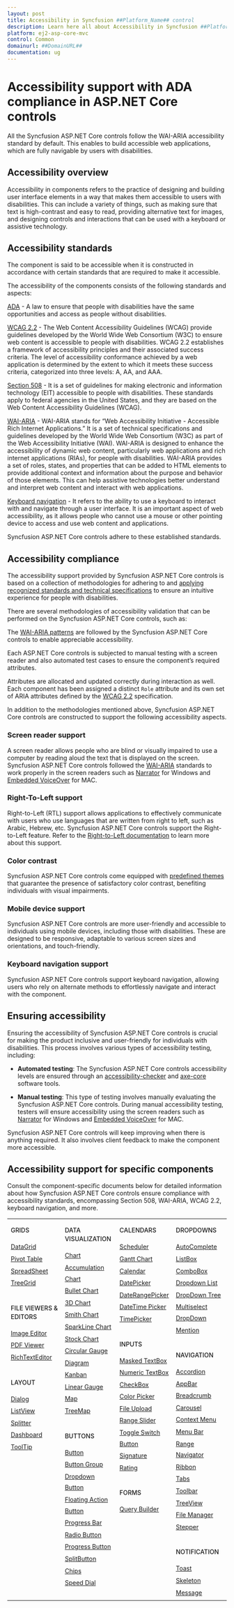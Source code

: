```yaml
---
layout: post
title: Accessibility in Syncfusion ##Platform_Name## control
description: Learn here all about Accessibility in Syncfusion ##Platform_Name## control of Syncfusion Essential JS 2 and more.
platform: ej2-asp-core-mvc
control: Common
domainurl: ##DomainURL##
documentation: ug
---
```


# Accessibility support with ADA compliance in ASP.NET Core controls

All the Syncfusion ASP.NET Core controls follow the WAI-ARIA accessibility standard by default. This enables to build accessible web applications, which are fully navigable by users with disabilities.

## Accessibility overview

Accessibility in components refers to the practice of designing and building user interface elements in a way that makes them accessible to users with disabilities. This can include a variety of things, such as making sure that text is high-contrast and easy to read, providing alternative text for images, and designing controls and interactions that can be used with a keyboard or assistive technology.

## Accessibility standards

The component is said to be accessible when it is constructed in accordance with certain standards that are required to make it accessible.

The accessibility of the components consists of the following standards and aspects:

[ADA](https://www.ada.gov) - A law to ensure that people with disabilities have the same opportunities and access as people without disabilities.

[WCAG 2.2](https://www.w3.org/WAI/standards-guidelines/wcag/) - The Web Content Accessibility Guidelines (WCAG) provide guidelines developed by the World Wide Web Consortium (W3C) to ensure web content is accessible to people with disabilities. WCAG 2.2 establishes a framework of accessibility principles and their associated success criteria. The level of accessibility conformance achieved by a web application is determined by the extent to which it meets these success criteria, categorized into three levels: A, AA, and AAA.

[Section 508](https://www.section508.gov/) - It is a set of guidelines for making electronic and information technology (EIT) accessible to people with disabilities. These standards apply to federal agencies in the United States, and they are based on the Web Content Accessibility Guidelines (WCAG).

[WAI-ARIA](https://www.w3.org/WAI/ARIA/) - WAI-ARIA stands for “Web Accessibility Initiative - Accessible Rich Internet Applications.” It is a set of technical specifications and guidelines developed by the World Wide Web Consortium (W3C) as part of the Web Accessibility Initiative (WAI). WAI-ARIA is designed to enhance the accessibility of dynamic web content, particularly web applications and rich internet applications (RIAs), for people with disabilities. WAI-ARIA provides a set of roles, states, and properties that can be added to HTML elements to provide additional context and information about the purpose and behavior of those elements. This can help assistive technologies better understand and interpret web content and interact with web applications.

[Keyboard navigation](https://www.w3.org/TR/WCAG22/#keyboard-accessible) - It refers to the ability to use a keyboard to interact with and navigate through a user interface. It is an important aspect of web accessibility, as it allows people who cannot use a mouse or other pointing device to access and use web content and applications.

Syncfusion ASP.NET Core controls adhere to these established standards.

## Accessibility compliance

The accessibility support provided by Syncfusion ASP.NET Core controls is based on a collection of methodologies for adhering to and [applying recognized standards and technical specifications](#accessibility-standards) to ensure an intuitive experience for people with disabilities.

There are several methodologies of accessibility validation that can be performed on the Syncfusion ASP.NET Core controls, such as:

The [WAI-ARIA patterns](https://www.w3.org/WAI/ARIA/apg/patterns/) are followed by the Syncfusion ASP.NET Core controls to enable appreciable accessibility.

Each ASP.NET Core controls is subjected to manual testing with a screen reader and also automated test cases to ensure the component’s required attributes.

Attributes are allocated and updated correctly during interaction as well. Each component has been assigned a distinct `Role` attribute and its own set of ARIA attributes defined by the [WCAG 2.2](https://www.w3.org/TR/WCAG22/) specification.

In addition to the methodologies mentioned above, Syncfusion ASP.NET Core controls are constructed to support the following accessibility aspects.

### Screen reader support

A screen reader allows people who are blind or visually impaired to use a computer by reading aloud the text that is displayed on the screen. Syncfusion ASP.NET Core controls followed the [WAI-ARIA](https://www.w3.org/WAI/ARIA/) standards to work properly in the screen readers such as [Narrator](https://support.microsoft.com/en-us/windows/complete-guide-to-narrator-e4397a0d-ef4f-b386-d8ae-c172f109bdb1) for Windows and [Embedded VoiceOver](https://support.apple.com/en-in/guide/voiceover/vo2706/mac) for MAC.

### Right-To-Left support

Right-to-Left (RTL) support allows applications to effectively communicate with users who use languages that are written from right to left, such as Arabic, Hebrew, etc. Syncfusion ASP.NET Core controls support the Right-to-Left feature. Refer to the [Right-to-Left documentation](https://ej2.syncfusion.com/aspnetcore/documentation/common/right-to-left) to learn more about this support.

### Color contrast

Syncfusion ASP.NET Core controls come equipped with [predefined themes](https://ej2.syncfusion.com/aspnetcore/documentation/appearance/theme) that guarantee the presence of satisfactory color contrast, benefiting individuals with visual impairments.

### Mobile device support

Syncfusion ASP.NET Core controls are more user-friendly and accessible to individuals using mobile devices, including those with disabilities. These are designed to be responsive, adaptable to various screen sizes and orientations, and touch-friendly.

### Keyboard navigation support

Syncfusion ASP.NET Core controls support keyboard navigation, allowing users who rely on alternate methods to effortlessly navigate and interact with the component.

## Ensuring accessibility

Ensuring the accessibility of Syncfusion ASP.NET Core controls is crucial for making the product inclusive and user-friendly for individuals with disabilities. This process involves various types of accessibility testing, including:

* **Automated testing**: The Syncfusion ASP.NET Core controls accessibility levels are ensured through an [accessibility-checker](https://www.npmjs.com/package/accessibility-checker) and [axe-core](https://www.npmjs.com/package/axe-core) software tools.

* **Manual testing**: This type of testing involves manually evaluating the Syncfusion ASP.NET Core controls. During manual accessibility testing, testers will ensure accessibility using the screen readers such as [Narrator](https://support.microsoft.com/en-us/windows/complete-guide-to-narrator-e4397a0d-ef4f-b386-d8ae-c172f109bdb1) for Windows and [Embedded VoiceOver](https://support.apple.com/en-in/guide/voiceover/vo2706/mac) for MAC.

Syncfusion ASP.NET Core controls will keep improving when there is anything required. It also involves client feedback to make the component more accessible.

## Accessibility support for specific components

Consult the component-specific documents below for detailed information about how Syncfusion ASP.NET Core controls ensure compliance with accessibility standards, encompassing Section 508, WAI-ARIA, WCAG 2.2, keyboard navigation, and more.

<style>
.table
{
border:0 !important;
line-height: 160% !important;
}

tr
{
border:0 !important;
}

td
{
border:0 !important;
vertical-align: top;
}

.controlanchorlink
{
font-size: 14px !important;
text-decoration: none!important;
text-align: left!important;
padding: 1px 0px;
}
.controlcategory-topics
{
font-size: 14px !important;
font-weight: 500!important;
border:0 !important;
line-height: 20px;
}
.controlcategory
{
font-size: 14px !important;
font-weight: 500!important;
border:0 !important;
text-align: left!important;
line-height: 20px;
padding-top: 20px;
}
</style>

<table class="table">
<tbody>
<colgroup>
<col style="width: 25%">
<col style="width: 25%">
<col style="width: 25%">
<col style="width: 25%">
</colgroup>
</tbody>
<tr>
    <td>
        <div><p class="controlcategory-topics">GRIDS</p></div>
        <div class="controlanchorlink"><a target="_self" href="https://ej2.syncfusion.com/aspnetcore/documentation/grid/accessibility">DataGrid</a></div>
        <div class="controlanchorlink"><a target="_self" href="https://ej2.syncfusion.com/aspnetcore/documentation/pivot-table/accessibility">Pivot Table</a></div>
        <div class="controlanchorlink"><a target="_self" href="https://ej2.syncfusion.com/aspnetcore/documentation/spreadsheet/accessibility">SpreadSheet</a></div>
        <div class="controlanchorlink"><a target="_self" href="https://ej2.syncfusion.com/aspnetcore/documentation/tree-grid/accessibility">TreeGrid</a></div>
        <div><p class="controlcategory">FILE VIEWERS & EDITORS</p></div>
        <div class="controlanchorlink"><a target="_self" href="https://ej2.syncfusion.com/aspnetcore/documentation/image-editor/accessibility">Image Editor</a></div>
        <div class="controlanchorlink"><a target="_self" href="https://ej2.syncfusion.com/aspnetcore/documentation/pdfviewer/accessibility">PDF Viewer</a></div>
        <div class="controlanchorlink"><a target="_self" href="https://ej2.syncfusion.com/aspnetcore/documentation/rich-text-editor/accessibility">RichTextEditor</a></div>
        <div><p class="controlcategory">LAYOUT</p></div>
        <div class="controlanchorlink"><a target="_self" href="https://ej2.syncfusion.com/aspnetcore/documentation/dialog/accessibility">Dialog</a></div>
        <div class="controlanchorlink"><a target="_self" href="https://ej2.syncfusion.com/aspnetcore/documentation/listview/accessibility">ListView</a></div>
        <div class="controlanchorlink"><a target="_self" href="https://ej2.syncfusion.com/aspnetcore/documentation/splitter/accessibility">Splitter</a></div>
        <div class="controlanchorlink"><a target="_self" href="https://ej2.syncfusion.com/aspnetcore/documentation/dashboard-layout/accessibility">Dashboard</a></div>
        <div class="controlanchorlink"><a target="_self" href="https://ej2.syncfusion.com/aspnetcore/documentation/tooltip/accessibility">ToolTip</a></div>
    </td>
    <td>
        <div><p class="controlcategory-topics">DATA VISUALIZATION</p></div>
        <div class="controlanchorlink"><a target="_self" href="https://ej2.syncfusion.com/aspnetcore/documentation/chart/accessibility">Chart</a></div>
        <div class="controlanchorlink"><a target="_self" href="https://ej2.syncfusion.com/aspnetcore/documentation/accumulation-chart/accessibility">Accumulation Chart</a></div>
        <div class="controlanchorlink"><a target="_self" href="https://ej2.syncfusion.com/aspnetcore/documentation/bullet-chart/accessibility">Bullet Chart</a></div>
        <div class="controlanchorlink"><a target="_self" href="https://ej2.syncfusion.com/aspnetcore/documentation/3d-chart/accessibility">3D Chart</a></div>
        <div class="controlanchorlink"><a target="_self" href="https://ej2.syncfusion.com/aspnetcore/documentation/smithchart/accessibility">Smith Chart</a></div>
        <div class="controlanchorlink"><a target="_self" href="https://ej2.syncfusion.com/aspnetcore/documentation/sparkline/accessibility">SparkLine Chart</a></div>
        <div class="controlanchorlink"><a target="_self" href="https://ej2.syncfusion.com/aspnetcore/documentation/stock-chart/accessibility">Stock Chart</a></div>
        <div class="controlanchorlink"><a target="_self" href="https://ej2.syncfusion.com/aspnetcore/documentation/circular-gauge/accessibility">Circular Gauge</a></div>
        <div class="controlanchorlink"><a target="_self" href="https://ej2.syncfusion.com/aspnetcore/documentation/diagram/accessibility">Diagram</a></div>
        <div class="controlanchorlink"><a target="_self" href="https://ej2.syncfusion.com/aspnetcore/documentation/kanban/accessiblility">Kanban</a></div>
        <div class="controlanchorlink"><a target="_self" href="https://ej2.syncfusion.com/aspnetcore/documentation/linear-gauge/accessibility">Linear Gauge</a></div>
        <div class="controlanchorlink"><a target="_self" href="https://ej2.syncfusion.com/aspnetcore/documentation/maps/accessibility">Map</a></div>
        <div class="controlanchorlink"><a target="_self" href="https://ej2.syncfusion.com/aspnetcore/documentation/treemap/accessibility">TreeMap</a></div>
        <div><p class="controlcategory">BUTTONS</p></div>
        <div class="controlanchorlink"><a target="_self" href="https://ej2.syncfusion.com/aspnetcore/documentation/button/accessibility">Button</a></div>
        <div class="controlanchorlink"><a target="_self" href="https://ej2.syncfusion.com/aspnetcore/documentation/button-group/accessibility">Button Group</a></div>
        <div class="controlanchorlink"><a target="_self" href="https://ej2.syncfusion.com/aspnetcore/documentation/drop-down-button/accessibility">Dropdown Button</a></div>
        <div class="controlanchorlink"><a target="_self" href="https://ej2.syncfusion.com/aspnetcore/documentation/floating-action-button/accessibility">Floating Action Button</a></div>
        <div class="controlanchorlink"><a target="_self" href="https://ej2.syncfusion.com/aspnetcore/documentation/progress-bar/accessibility">Progress Bar</a></div>
        <div class="controlanchorlink"><a target="_self" href="https://ej2.syncfusion.com/aspnetcore/documentation/radio-button/accessibility">Radio Button</a></div>
        <div class="controlanchorlink"><a target="_self" href="https://ej2.syncfusion.com/aspnetcore/documentation/progress-button/accessibility">Progress Button</a></div>
        <div class="controlanchorlink"><a target="_self" href="https://ej2.syncfusion.com/aspnetcore/documentation/split-button/accessibility">SplitButton</a></div>
        <div class="controlanchorlink"><a target="_self" href="https://ej2.syncfusion.com/aspnetcore/documentation/chips/accessibility">Chips</a></div>
        <div class="controlanchorlink"><a target="_self" href="https://ej2.syncfusion.com/aspnetcore/documentation/speeddial/accessibility">Speed Dial</a></div>
    </td>
    <td>
        <div><p class="controlcategory-topics">CALENDARS</p></div>
        <div class="controlanchorlink"><a target="_self" href="https://ej2.syncfusion.com/aspnetcore/documentation/schedule/accessibility">Scheduler</a></div>
        <div class="controlanchorlink"><a target="_self" href="https://ej2.syncfusion.com/aspnetcore/documentation/gantt/accessibility">Gantt Chart</a></div>
        <div class="controlanchorlink"><a target="_self" href="https://ej2.syncfusion.com/aspnetcore/documentation/calendar/accessibility">Calendar</a></div>
        <div class="controlanchorlink"><a target="_self" href="https://ej2.syncfusion.com/aspnetcore/documentation/datepicker/accessibility">DatePicker</a></div>
        <div class="controlanchorlink"><a target="_self" href="https://ej2.syncfusion.com/aspnetcore/documentation/daterangepicker/accessibility">DateRangePicker</a></div>
        <div class="controlanchorlink"><a target="_self" href="https://ej2.syncfusion.com/aspnetcore/documentation/datetimepicker/accessibility">DateTime Picker</a></div>
        <div class="controlanchorlink"><a target="_self" href="https://ej2.syncfusion.com/aspnetcore/documentation/timepicker/accessibility">TimePicker</a></div>
        <div><p class="controlcategory">INPUTS</p></div>
        <div class="controlanchorlink"><a target="_self" href="https://ej2.syncfusion.com/aspnetcore/documentation/maskedtextbox/accessibility">Masked TextBox</a></div>
        <div class="controlanchorlink"><a target="_self" href="https://ej2.syncfusion.com/aspnetcore/documentation/numerictextbox/accessibility">Numeric TextBox</a></div>
        <div class="controlanchorlink"><a target="_self" href="https://ej2.syncfusion.com/aspnetcore/documentation/check-box/accessibility">CheckBox</a></div>
        <div class="controlanchorlink"><a target="_self" href="https://ej2.syncfusion.com/aspnetcore/documentation/color-picker/accessibility">Color Picker</a></div>
        <div class="controlanchorlink"><a target="_self" href="https://ej2.syncfusion.com/aspnetcore/documentation/uploader/wai-aria-accessibility">File Upload</a></div>
        <div class="controlanchorlink"><a target="_self" href="https://ej2.syncfusion.com/aspnetcore/documentation/range-slider/accessibility">Range Slider</a></div>
        <div class="controlanchorlink"><a target="_self" href="https://ej2.syncfusion.com/aspnetcore/documentation/switch/accessibility">Toggle Switch Button</a></div>
        <div class="controlanchorlink"><a target="_self" href="https://ej2.syncfusion.com/aspnetcore/documentation/signature/accessibility">Signature</a></div>
        <div class="controlanchorlink"><a target="_self" href="https://ej2.syncfusion.com/aspnetcore/documentation/rating/accessibility">Rating</a></div>
        <div><p class="controlcategory">FORMS</p></div>
        <div class="controlanchorlink"><a target="_self" href="https://ej2.syncfusion.com/aspnetcore/documentation/query-builder/accessibility">Query Builder</a></div>
    </td>
    <td>
        <div><p class="controlcategory-topics">DROPDOWNS</p></div>
        <div class="controlanchorlink"><a target="_self" href="https://ej2.syncfusion.com/aspnetcore/documentation/auto-complete/accessibility">AutoComplete</a></div>
        <div class="controlanchorlink"><a target="_self" href="https://ej2.syncfusion.com/aspnetcore/documentation/list-box/accessibility">ListBox</a></div>
        <div class="controlanchorlink"><a target="_self" href="https://ej2.syncfusion.com/aspnetcore/documentation/combo-box/accessibility">ComboBox</a></div>
        <div class="controlanchorlink"><a target="_self" href="https://ej2.syncfusion.com/aspnetcore/documentation/drop-down-list/accessibility">Dropdown List</a></div>
		<div class="controlanchorlink"><a target="_self" href="https://ej2.syncfusion.com/aspnetcore/documentation/drop-down-tree/accessibility">DropDown Tree</a></div>
        <div class="controlanchorlink"><a target="_self" href="https://ej2.syncfusion.com/aspnetcore/documentation/multi-select/accessibility">Multiselect DropDown</a></div>
        <div class="controlanchorlink"><a target="_self" href="https://ej2.syncfusion.com/aspnetcore/documentation/mention/accessibility">Mention</a></div>
        <div><p class="controlcategory">NAVIGATION</p></div>
        <div class="controlanchorlink"><a target="_self" href="https://ej2.syncfusion.com/aspnetcore/documentation/accordion/accessibility">Accordion</a></div>
        <div class="controlanchorlink"><a target="_self" href="https://ej2.syncfusion.com/aspnetcore/documentation/appbar/accessibility">AppBar</a></div>
         <div class="controlanchorlink"><a target="_self" href="https://ej2.syncfusion.com/aspnetcore/documentation/breadcrumb/accessibility">Breadcrumb</a></div>
        <div class="controlanchorlink"><a target="_self" href="https://ej2.syncfusion.com/aspnetcore/documentation/carousel/accessibility">Carousel</a></div>
        <div class="controlanchorlink"><a target="_self" href="https://ej2.syncfusion.com/aspnetcore/documentation/context-menu/accessibility">Context Menu</a></div>
        <div class="controlanchorlink"><a target="_self" href="https://ej2.syncfusion.com/aspnetcore/documentation/menu/accessibility">Menu Bar</a></div>
        <div class="controlanchorlink"><a target="_self" href="https://ej2.syncfusion.com/aspnetcore/documentation/range-navigator/accessibility">Range Navigator</a></div>
        <div class="controlanchorlink"><a target="_self" href="https://ej2.syncfusion.com/aspnetcore/documentation/ribbon/accessibility">Ribbon</a></div>
        <div class="controlanchorlink"><a target="_self" href="https://ej2.syncfusion.com/aspnetcore/documentation/tab/accessibility">Tabs</a></div>
        <div class="controlanchorlink"><a target="_self" href="https://ej2.syncfusion.com/aspnetcore/documentation/toolbar/accessibility">Toolbar</a></div>
        <div class="controlanchorlink"><a target="_self" href="https://ej2.syncfusion.com/aspnetcore/documentation/treeview/accessibility">TreeView</a></div>
        <div class="controlanchorlink"><a target="_self" href="https://ej2.syncfusion.com/aspnetcore/documentation/file-manager/accessibility">File Manager</a></div>
        <div class="controlanchorlink"><a target="_self" href="https://ej2.syncfusion.com/aspnetcore/documentation/stepper/accessibility">Stepper</a></div>
        <div><p class="controlcategory">NOTIFICATION</p></div>
        <div class="controlanchorlink"><a target="_self" href="https://ej2.syncfusion.com/aspnetcore/documentation/toast/accessibility">Toast</a></div>
        <div class="controlanchorlink"><a target="_self" href="https://ej2.syncfusion.com/aspnetcore/documentation/skeleton/accessibility">Skeleton</a></div>
        <div class="controlanchorlink"><a target="_self" href="https://ej2.syncfusion.com/aspnetcore/documentation/message/accessibility">Message</a></div>
    </td>
</tr>
</table>
